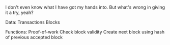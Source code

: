 I don't even know what I have got my hands into.
But what's wrong in giving it a try, yeah?

Data:
Transactions
Blocks

Functions:
Proof-of-work
Check block validity
Create next block using hash of previous accepted block

